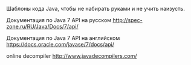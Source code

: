 Шаблоны кода Java, чтобы не набирать руками и не учить наизусть.

Документация по Java 7 API на русском
http://spec-zone.ru/RU/Java/Docs/7/api/

Документация по Java 7 API на английском
https://docs.oracle.com/javase/7/docs/api/

online decompiler
http://www.javadecompilers.com/
